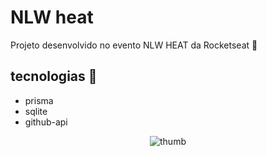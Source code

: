 # NLW heat

Projeto desenvolvido no evento NLW HEAT da Rocketseat 💜

## tecnologias 🚀

- prisma
- sqlite
- github-api

<p align="center">
  <img alt="thumb" src="https://github.com/adreider/nlw-heat-nodejs/blob/main/.github/thumpng">
</p>
